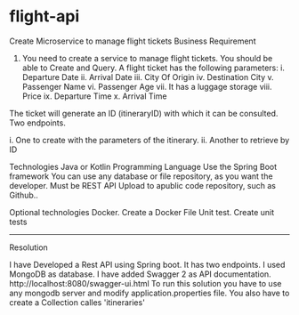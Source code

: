 # flight-api

Create Microservice to manage flight tickets
Business Requirement

1. You need to create a service to manage flight tickets. You should be able to Create and Query.
A flight ticket has the following parameters:
i. Departure Date
ii. Arrival Date
iii. City Of Origin
iv. Destination City
v. Passenger Name
vi. Passenger Age
vii. It has a luggage storage
viii. Price
ix. Departure Time
x. Arrival Time

The ticket will generate an ID (itineraryID) with which it can be consulted.
Two endpoints.
 
i. One to create with the parameters of the itinerary. 
ii. Another to retrieve by ID

Technologies
Java or Kotlin Programming Language
Use the Spring  Boot framework
You can use any database or file repository, as you want the developer.
Must be REST API
Upload to apublic code repository, such as  Github..

Optional technologies
Docker. Create a Docker File
Unit test. Create unit tests

****
Resolution

I have Developed a Rest API using Spring boot. It has two endpoints.
I used MongoDB as database.
I have added Swagger 2 as API documentation. http://localhost:8080/swagger-ui.html
To run this solution you have to use any mongodb server and modify application.properties file. You also have to create a Collection calles 'itineraries' 
